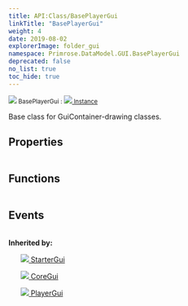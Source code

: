 ```yaml
---
title: API:Class/BasePlayerGui
linkTitle: "BasePlayerGui"
weight: 4
date: 2019-08-02
explorerImage: folder_gui
namespace: Primrose.DataModel.GUI.BasePlayerGui
deprecated: false
no_list: true
toc_hide: true
---
```

<small class="inheritance">
<span class="" href="/docs/api-reference/Class/BasePlayerGui"><img src="/icons/silk/folder_gui.png"/>&nbsp;BasePlayerGui</span>&nbsp;:&nbsp;<a class="" href="/docs/api-reference/Class/Instance"><img src="/icons/silk/default.png"/>&nbsp;Instance</a></small>
<p class="summary">

Base class for GuiContainer-drawing classes.

</p>
 
## Properties
 
<table class="studiohide">
<tbody>
</tbody>
</table>
 
## Functions
 
<table class="studiohide">
<tbody>
</tbody>
</table>
 
## Events
 
<table class="studiohide">
<tbody>
</tbody>
</table>
<b>
Inherited by:</b>
<div class="inheritors">
<ul class="root">
<a class="" href="/docs/api-reference/Class/StarterGui"><img src="/icons/silk/folder_gui.png"/>&nbsp;StarterGui</a>
<ul class="nested">
</ul>
<a class="" href="/docs/api-reference/Class/CoreGui"><img src="/icons/silk/folder_gui.png"/>&nbsp;CoreGui</a>
<ul class="nested">
</ul>
<a class="" href="/docs/api-reference/Class/PlayerGui"><img src="/icons/silk/folder_gui.png"/>&nbsp;PlayerGui</a>
<ul class="nested">
</ul>
</ul>
</div>
